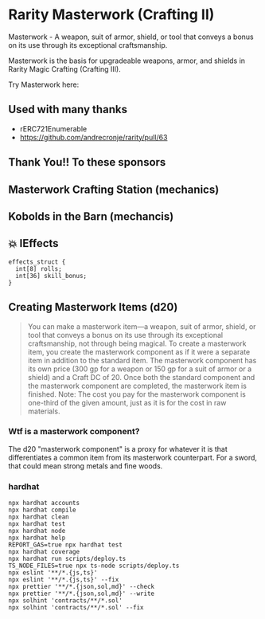 # Rarity Masterwork (Crafting II)
Masterwork - A weapon, suit of armor, shield, or tool that conveys a bonus on its use through its exceptional craftsmanship.

Masterwork is the basis for upgradeable weapons, armor, and shields in Rarity Magic Crafting (Crafting III).

Try Masterwork here:


## Used with many thanks
- rERC721Enumerable
- https://github.com/andrecronje/rarity/pull/63


## Thank You!! To these sponsors


## Masterwork Crafting Station (mechanics)


## Kobolds in the Barn (mechancis)

## 💥 IEffects
```
effects_struct {
  int[8] rolls;
  int[36] skill_bonus;
}
```


## Creating Masterwork Items (d20)
> You can make a masterwork item—a weapon, suit of armor, shield, or tool that conveys a bonus on its use through its exceptional craftsmanship, not through being magical. To create a masterwork item, you create the masterwork component as if it were a separate item in addition to the standard item. The masterwork component has its own price (300 gp for a weapon or 150 gp for a suit of armor or a shield) and a Craft DC of 20. Once both the standard component and the masterwork component are completed, the masterwork item is finished. Note: The cost you pay for the masterwork component is one-third of the given amount, just as it is for the cost in raw materials.

### Wtf is a masterwork component?
The d20 "masterwork component" is a proxy for whatever it is that differentiates a common item from its masterwork counterpart. For a sword, that could mean strong metals and fine woods.


### hardhat
```shell
npx hardhat accounts
npx hardhat compile
npx hardhat clean
npx hardhat test
npx hardhat node
npx hardhat help
REPORT_GAS=true npx hardhat test
npx hardhat coverage
npx hardhat run scripts/deploy.ts
TS_NODE_FILES=true npx ts-node scripts/deploy.ts
npx eslint '**/*.{js,ts}'
npx eslint '**/*.{js,ts}' --fix
npx prettier '**/*.{json,sol,md}' --check
npx prettier '**/*.{json,sol,md}' --write
npx solhint 'contracts/**/*.sol'
npx solhint 'contracts/**/*.sol' --fix
```
